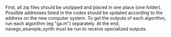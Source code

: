 First, all zip files should be unzipped and placed in one place (one folder).
Possible addresses listed in the codes should be updated according to the address on the new computer system.
To get the outputs of each algorithm, run each algorithm (eg "ga.m") separately.
At the end, navego_example_synth must be run to receive specialized outputs.
